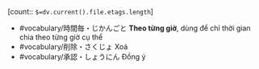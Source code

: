 [count:: `$=dv.current().file.etags.length`]

- #vocabulary/時間毎・じかんごと **Theo từng giờ**, dùng để chỉ thời gian chia theo từng giờ cụ thể
- #vocabulary/削除・さくじょ Xoá
- #vocabulary/承認・しょうにん Đồng ý